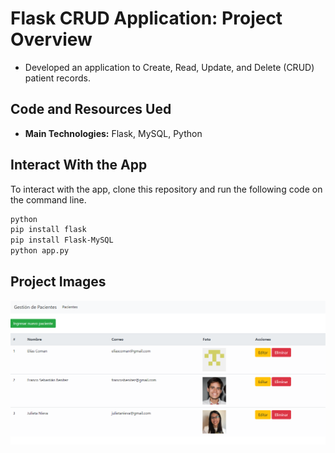 # Flask CRUD Application: Project Overview 
- Developed an application to Create, Read, Update, and Delete (CRUD) patient records.

## Code and Resources Ued
- **Main Technologies:** Flask, MySQL, Python

## Interact With the App
To interact with the app, clone this repository and run the following code on the command line.

```bash
python
pip install flask
pip install Flask-MySQL
python app.py
```

## Project Images
![Flask application view](/view.png "Flask application")
